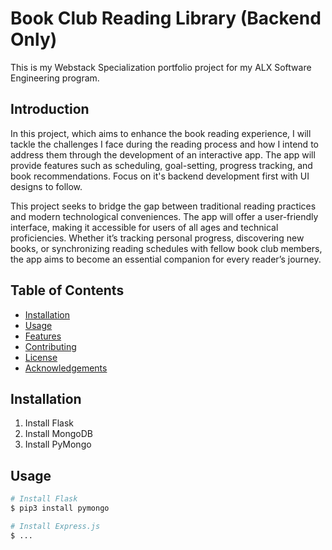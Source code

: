 # Book Club Reading Library (Backend Only)
This is my Webstack Specialization portfolio project for my ALX Software Engineering program.

## Introduction
In this project, which aims to enhance the book reading experience, I will tackle the challenges I face during the reading process and how I intend to address them through the development of an interactive app. The app will provide features such as scheduling, goal-setting, progress tracking, and book recommendations. Focus on it's backend development first with UI designs to follow.

This project seeks to bridge the gap between traditional reading practices and modern technological conveniences. The app will offer a user-friendly interface, making it accessible for users of all ages and technical proficiencies. Whether it’s tracking personal progress, discovering new books, or synchronizing reading schedules with fellow book club members, the app aims to become an essential companion for every reader’s journey.

## Table of Contents
- [Installation](#installation)
- [Usage](#usage)
- [Features](#features)
- [Contributing](#contributing)
- [License](#license)
- [Acknowledgements](#acknowledgements)

## Installation
1. Install Flask
2. Install MongoDB
3. Install PyMongo 

## Usage
```bash
# Install Flask
$ pip3 install pymongo

# Install Express.js
$ ...

